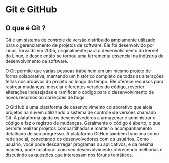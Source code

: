 # Git e GitHub


## O que é Git ?

Git é um sistema de controle de versão distribuído amplamente utilizado para o gerenciamento de projetos de software. Ele foi desenvolvido por Linus Torvalds em 2005, originalmente para o desenvolvimento do kernel do Linux, e desde então se tornou uma ferramenta essencial na indústria de desenvolvimento de software.

O Git permite que várias pessoas trabalhem em um mesmo projeto de forma colaborativa, mantendo um histórico completo de todas as alterações feitas nos arquivos do projeto ao longo do tempo. Ele oferece recursos para rastrear mudanças, mesclar diferentes versões do código, reverter alterações indesejadas e ramificar o código para o desenvolvimento de novos recursos ou correções de bugs.

O GitHub é uma plataforma de desenvolvimento colaborativo que aloja projetos na nuvem utilizando o sistema de controle de versões chamado Git. A plataforma ajuda os desenvolvedores a armazenar e administrar o código e faz o registro de mudanças. Geralmente o código é aberto, o que permite realizar projetos compartilhados e manter o acompanhamento detalhado de seu progresso. A plataforma GitHub também funciona como rede social, conectando os desenvolvedores com os usuários. Como usuário, você pode descarregar programas ou aplicativos, e da mesma maneira, pode colaborar com seu desenvolvimento oferecendo melhorias e discutindo as questões que interessam nos fóruns temáticos.

